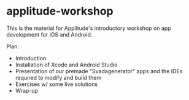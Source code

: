 # applitude-workshop

This is the material for Applitude's introductory workshop on app development for iOS and Android.

Plan:
 - Introduction
 - Installation of Xcode and Android Studio
 - Presentation of our premade "Svadagenerator" apps and the IDEs required to modify and build them
 - Exercises w/ some live solutions
 - Wrap-up
